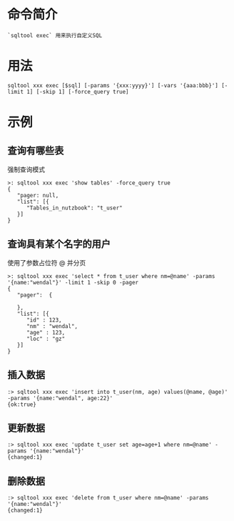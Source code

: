 # 命令简介 

    `sqltool exec` 用来执行自定义SQL

# 用法
	
	sqltool xxx exec [$sql] [-params '{xxx:yyyy}'] [-vars '{aaa:bbb}'] [-limit 1] [-skip 1] [-force_query true]

# 示例


## 查询有哪些表

强制查询模式

```
>: sqltool xxx exec 'show tables' -force_query true
{
   "pager: null,
   "list": [{
      "Tables_in_nutzbook": "t_user"
   }]
}
```

## 查询具有某个名字的用户

使用了参数占位符 @ 并分页

```
>: sqltool xxx exec 'select * from t_user where nm=@name' -params '{name:"wendal"}' -limit 1 -skip 0 -pager
{
   "pager":  {
   		
   },
   "list": [{
      "id" : 123,
      "nm" : "wendal",
      "age" : 123,
      "loc" : "gz"
   }]
}
```

## 插入数据

```
:> sqltool xxx exec 'insert into t_user(nm, age) values(@name, @age)' -params '{name:"wendal", age:22}'
{ok:true}
```

## 更新数据

```
:> sqltool xxx exec 'update t_user set age=age+1 where nm=@name' -params '{name:"wendal"}'
{changed:1}
```

## 删除数据

```
:> sqltool xxx exec 'delete from t_user where nm=@name' -params '{name:"wendal"}'
{changed:1}
```